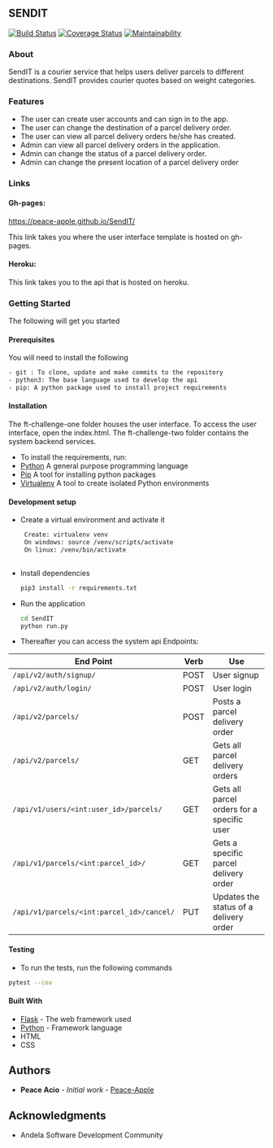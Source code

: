 ## SENDIT
[![Build Status](https://travis-ci.org/Peace-Apple/SendIT.svg?branch=develop)](https://travis-ci.org/Peace-Apple/SendIT)
[![Coverage Status](https://coveralls.io/repos/github/Peace-Apple/SendIT/badge.svg?branch=develop)](https://coveralls.io/github/Peace-Apple/SendIT?branch=develop)
[![Maintainability](https://api.codeclimate.com/v1/badges/1c2a090696fb6dbedf32/maintainability)](https://codeclimate.com/github/Peace-Apple/SendIT/maintainability)

### About
SendIT is a courier service that helps users deliver parcels to different destinations. SendIT
provides courier quotes based on weight categories.

### Features
- The user can create user accounts and can sign in to the app.
- The user can change the destination of a parcel delivery order.
- The user can view all parcel delivery orders he/she has created.
- Admin can view all parcel delivery orders in the application.
- Admin can change the status of a parcel delivery order.
- Admin can change the present location of a parcel delivery order

### Links

#### Gh-pages:  
https://peace-apple.github.io/SendIT/

This link takes you where the user interface template is hosted on gh-pages.

#### Heroku:    

This link takes you to the api that is hosted on heroku.

### Getting Started 
The following will get you started
#### Prerequisites
You will need to install the following

```bash
- git : To clone, update and make commits to the repository
- python3: The base language used to develop the api
- pip: A python package used to install project requirements
```
#### Installation
The ft-challenge-one folder houses the user interface. To access the user interface, open the index.html.
The ft-challenge-two folder contains the system backend services.
- To install the requirements, run:
- [Python](https://www.python.org/) A general purpose programming language
- [Pip](https://pypi.org/project/pip/) A tool for installing python packages
- [Virtualenv](https://virtualenv.pypa.io/en/stable/)  A tool to create isolated Python environments

#### Development setup
- Create a virtual environment and activate it
    ```bash
     Create: virtualenv venv
     On windows: source /venv/scripts/activate
     On linux: /venv/bin/activate
     
    ```
- Install dependencies 
    ```bash
    pip3 install -r requirements.txt
    ```
- Run the application
    ```bash
    cd SendIT
    python run.py
    ```
- Thereafter you can access the system api Endpoints:

| End Point                                           | Verb |Use                                       |
| ----------------------------------------------------|------|------------------------------------------|
|`/api/v2/auth/signup/`                               |POST  |User signup                               |
|`/api/v2/auth/login/`                                |POST  |User login                                |
|`/api/v2/parcels/`                                   |POST  |Posts a parcel delivery order             |
|`/api/v2/parcels/               `                    |GET   |Gets all parcel delivery orders|
|`/api/v1/users/<int:user_id>/parcels/`               |GET   |Gets all parcel orders for a specific user|
|`/api/v1/parcels/<int:parcel_id>/`                   |GET   |Gets a specific parcel delivery order     |
|`/api/v1/parcels/<int:parcel_id>/cancel/`            |PUT   |Updates the status of a delivery order    |


#### Testing

- To run the tests, run the following commands

```bash
pytest --cov 
```

#### Built With

* [Flask](http://flask.pocoo.org/docs/1.0/) - The web framework used
* [Python](https://www.python.org/) - Framework language
* HTML
* CSS

## Authors

* **Peace Acio** - *Initial work* - [Peace-Apple](https://github.com/Peace-Apple)

## Acknowledgments

* Andela Software Development Community







